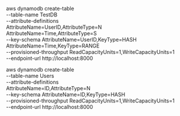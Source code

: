 aws dynamodb create-table \
    --table-name TestDB \
    --attribute-definitions \
        AttributeName=UserID,AttributeType=N \
        AttributeName=Time,AttributeType=S \
    --key-schema AttributeName=UserID,KeyType=HASH  AttributeName=Time,KeyType=RANGE  \
    --provisioned-throughput ReadCapacityUnits=1,WriteCapacityUnits=1 \
    --endpoint-url http://localhost:8000

aws dynamodb create-table \
    --table-name Users \
    --attribute-definitions \
        AttributeName=ID,AttributeType=N \
    --key-schema AttributeName=ID,KeyType=HASH   \
    --provisioned-throughput ReadCapacityUnits=1,WriteCapacityUnits=1 \
    --endpoint-url http://localhost:8000